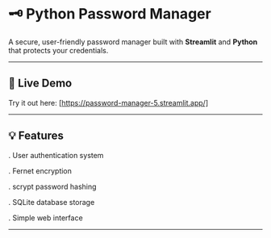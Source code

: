 # 🗝️ Python Password Manager

A secure, user-friendly password manager built with **Streamlit** and **Python** that protects your credentials.

---

## 🚀 Live Demo

Try it out here: [https://password-manager-5.streamlit.app/]

---

## 💡 Features

. User authentication system

. Fernet encryption

. scrypt password hashing

. SQLite database storage

. Simple web interface

---

